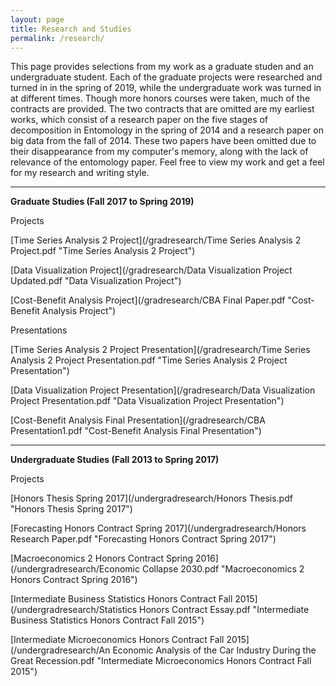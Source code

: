 ```yaml
---
layout: page
title: Research and Studies
permalink: /research/
---
```


<p>This page provides selections from my work as a graduate studen and an undergraduate student. Each of the graduate projects were researched and turned in in the spring of 2019, while the undergraduate work was turned in at different times. Though more honors courses were taken, much of the contracts are provided. The two contracts that are omitted are my earliest works, which consist of a research paper on the five stages of decomposition in Entomology in the spring of 2014 and a research paper on big data from the fall of 2014. These two papers have been omitted due to their disappearance from my computer's memory, along with the lack of relevance of the entomology paper. Feel free to view my work and get a feel for my research and writing style.  </p>


---
<b>Graduate Studies (Fall 2017 to Spring 2019)</b>


Projects


[Time Series Analysis 2 Project](/gradresearch/Time Series Analysis 2 Project.pdf "Time Series Analysis 2 Project")

[Data Visualization Project](/gradresearch/Data Visualization Project Updated.pdf "Data Visualization Project")

[Cost-Benefit Analysis Project](/gradresearch/CBA Final Paper.pdf "Cost-Benefit Analysis Project")



Presentations


[Time Series Analysis 2 Project Presentation](/gradresearch/Time Series Analysis 2 Project Presentation.pdf "Time Series Analysis 2 Project Presentation")

[Data Visualization Project Presentation](/gradresearch/Data Visualization Project Presentation.pdf "Data Visualization Project Presentation")

[Cost-Benefit Analysis Final Presentation](/gradresearch/CBA Presentation1.pdf "Cost-Benefit Analysis Final Presentation")


---
<b>Undergraduate Studies (Fall 2013 to Spring 2017)</b>


Projects


[Honors Thesis Spring 2017](/undergradresearch/Honors Thesis.pdf "Honors Thesis Spring 2017")

[Forecasting Honors Contract Spring 2017](/undergradresearch/Honors Research Paper.pdf "Forecasting Honors Contract Spring 2017")

[Macroeconomics 2 Honors Contract Spring 2016](/undergradresearch/Economic Collapse 2030.pdf "Macroeconomics 2 Honors Contract Spring 2016")

[Intermediate Business Statistics Honors Contract Fall 2015](/undergradresearch/Statistics Honors Contract Essay.pdf "Intermediate Business Statistics Honors Contract Fall 2015")

[Intermediate Microeconomics Honors Contract Fall 2015](/undergradresearch/An Economic Analysis of the Car Industry During the Great Recession.pdf "Intermediate Microeconomics Honors Contract Fall 2015")
